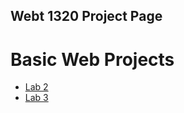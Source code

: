 ## Webt 1320 Project Page

<h1>Basic Web Projects</h1>

<ul>
    <li><a href="Lab 2/index.html" target="_blank">Lab 2</a>
    <li><a href="Lab 3/index.html" target="_blank">Lab 3</a>
</ul>    